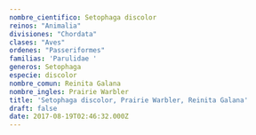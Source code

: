 ```yaml
---
nombre_cientifico: Setophaga discolor
reinos: "Animalia"
divisiones: "Chordata"
clases: "Aves"
ordenes: "Passeriformes"
familias: 'Parulidae '
generos: Setophaga
especie: discolor
nombre_comun: Reinita Galana
nombre_ingles: Prairie Warbler
title: 'Setophaga discolor, Prairie Warbler, Reinita Galana'
draft: false
date: 2017-08-19T02:46:32.000Z
---
```


